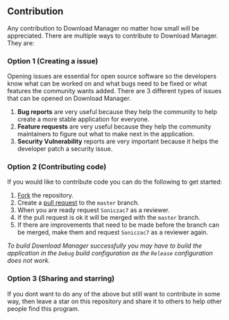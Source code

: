## Contribution
Any contribution to Download Manager no matter how small will be appreciated.
There are multiple ways to contribute to Download Manager. They are:

### Option 1 (Creating a issue)
Opening issues are essential for open source software so the developers know what can be worked on and what bugs need to be fixed or what features the community wants added.
There are 3 different types of issues that can be opened on Download Manager.

1) **Bug reports** are very useful because they help the community to help create a more stable application for everyone.
2) **Feature requests** are very useful because they help the community maintainers to figure out what to make next in the application.
3) **Security Vulnerability** reports are very important because it helps the developer patch a security issue.

### Option 2 (Contributing code)
If you would like to contribute code you can do the following to get started:
1) [Fork](https://github.com/Soniczac7/Download-Manager/fork) the repository.
2) Create a [pull request](https://github.com/Soniczac7/Download-Manager/pulls) to the `master` branch.
3) When you are ready request `Soniczac7` as a reviewer.
4) If the pull request is ok it will be merged with the `master` branch.
5) If there are improvements that need to be made before the branch can be merged, make them and request `Soniczac7` as a reviewer again.

*To build Download Manager successfully you may have to build the application in the `Debug` build configuration as the `Release` configuration does not work.*

### Option 3 (Sharing and starring)
If you dont want to do any of the above but still want to contribute in some way, then leave a star on this repository and share it to others to help other people find this program.

